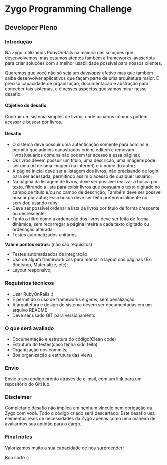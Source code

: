 # Zygo Programming Challenge
## Developer Pleno

### Introdução

Na Zygo, utilizamos RubyOnRails na maioria das soluções que desenvolvemos,
mas estamos atentos também a frameworks javascripts para criar soluções
com a melhor usabilidade possível para nossos clientes.

Queremos que você não só seja um _developer_ efetivo mas que também saiba
desenvolver aplicativos que façam parte de uma arquitetura maior. É preciso
capacidade de organização, documentação e abstração para conceber tais
sistemas, e é nesses aspectos que vamos mirar nesse desafio.

#### Objetivo do desafio

Contruir um sistema simples de livros, onde usuários comuns podem acessar e buscar por livros.

#### Desafio

* O sistema deve possuir uma autenticação somente para admins e permitir que admins cadastrados criem, editem e removam livros(usuários comuns não podem ter acesso a essa página);
* Os livros devem possuir um título, uma descrição, uma imagem(pode ser uma url de uma imagem na internet) e o nome do autor;
* A página inicial deve ser a listagem dos livros, não precisando de login para ser acessada, permitindo assim o acesso de qualquer usuário;
* Na página da listagem de livros, deve ser possível realizar a busca por texto, filtrando a lista para exibir livros que possuam o texto digitado no campo de título e/ou no campo de descrição; Também deve ser possvel buscar por autor; Essa busca deve ser feita preferencialmente no servidor, usando ruby;
* Deve ser possível ordenar a lista de livros por título de forma crescente ou decrescente;
* Tanto o filtro como a ordenação dos livros deve ser feita de forma dinâmica, sem recarregar a página inteira a cada texto digitado ou ordenação alterada;
* Testes automatizados unitários

**Valem pontos extras:** (não são requisitos)

* Testes automatizados de integração
* Uso de algum framework css para montar o layout das páginas (Ex: Bootsrap, Materialize, etc);
* Layout responsivo;

### Requisitos técnicos

* Usar RubyOnRails :)
* É permitido o uso de frameworks e _gems_, sem penalização
* A arquitetura e design do sistema devem ser documentadas em um arquivo README
* Deve ser usado GIT para versionamento

### O que será avaliado

* Documentação e estrutura do código(Clean code)
* Estrutura do testes(caso tenha sido feito)
* Organização dos commits;
* Boa organização e estrutura das views

### Envio

Envie o seu código pronto através de e-mail, com um link para um repositório
do GitHub.

### Disclaimer

Completar o desafio não implica em nenhum vínculo nem obrigação da Zygo
com você. Todo o código criado será descartado. Este desafio usa elementos
reais de necessidades da Zygo apenas como uma maneira de avaliarmos sua
aptidão para o cargo.

### Final notes

Valorizamos muito a sua capacidade de nos surpreender!

Boa sorte :)
